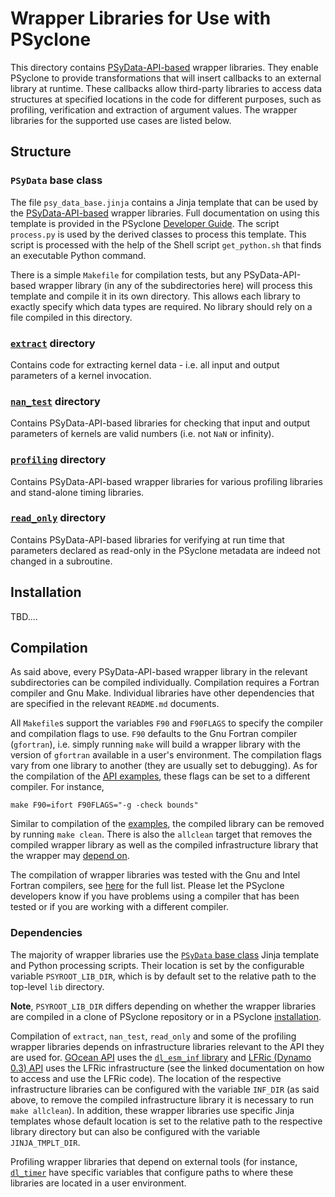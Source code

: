 <!--
## Licence

-------------------------------------------------------------------------------

BSD 3-Clause License

Copyright (c) 2020-2021, Science and Technology Facilities Council.
All rights reserved.

Redistribution and use in source and binary forms, with or without
modification, are permitted provided that the following conditions are met:

* Redistributions of source code must retain the above copyright notice, this
  list of conditions and the following disclaimer.

* Redistributions in binary form must reproduce the above copyright notice,
  this list of conditions and the following disclaimer in the documentation
  and/or other materials provided with the distribution.

* Neither the name of the copyright holder nor the names of its
  contributors may be used to endorse or promote products derived from
  this software without specific prior written permission.

THIS SOFTWARE IS PROVIDED BY THE COPYRIGHT HOLDERS AND CONTRIBUTORS
"AS IS" AND ANY EXPRESS OR IMPLIED WARRANTIES, INCLUDING, BUT NOT
LIMITED TO, THE IMPLIED WARRANTIES OF MERCHANTABILITY AND FITNESS
FOR A PARTICULAR PURPOSE ARE DISCLAIMED. IN NO EVENT SHALL THE
COPYRIGHT HOLDER OR CONTRIBUTORS BE LIABLE FOR ANY DIRECT, INDIRECT,
INCIDENTAL, SPECIAL, EXEMPLARY, OR CONSEQUENTIAL DAMAGES (INCLUDING,
BUT NOT LIMITED TO, PROCUREMENT OF SUBSTITUTE GOODS OR SERVICES;
LOSS OF USE, DATA, OR PROFITS; OR BUSINESS INTERRUPTION) HOWEVER
CAUSED AND ON ANY THEORY OF LIABILITY, WHETHER IN CONTRACT, STRICT
LIABILITY, OR TORT (INCLUDING NEGLIGENCE OR OTHERWISE) ARISING IN
ANY WAY OUT OF THE USE OF THIS SOFTWARE, EVEN IF ADVISED OF THE
POSSIBILITY OF SUCH DAMAGE.

-------------------------------------------------------------------------------
Authors: J. Henrichs, Bureau of Meteorology,
         I. Kavcic, Met Office
-->

# Wrapper Libraries for Use with PSyclone

This directory contains [PSyData-API-based](
https://psyclone.readthedocs.io/en/stable/psy_data.html) wrapper libraries.
They enable PSyclone to provide transformations that will insert callbacks
to an external library at runtime. These callbacks allow third-party libraries
to access data structures at specified locations in the code for different
purposes, such as profiling, verification and extraction of argument values.
The wrapper libraries for the supported use cases are listed below.

## Structure

### ``PSyData`` base class

The file ``psy_data_base.jinja`` contains a Jinja template that can be used
by the [PSyData-API-based](
https://psyclone.readthedocs.io/en/stable/psy_data.html) wrapper libraries.
Full documentation on using this template is provided in the PSyclone
[Developer Guide](
https://psyclone-dev.readthedocs.io/en/latest/psy_data.html#jinja). The
script ``process.py`` is used by the derived classes to process this
template. This script is processed with the help of the Shell script
``get_python.sh`` that finds an executable Python command.

There is a simple ``Makefile`` for compilation tests, but any
PSyData-API-based wrapper library (in any of the subdirectories here) will
process this template and compile it in its own directory. This allows each
library to exactly specify which data types are required. No library should
rely on a file compiled in this directory.

### [``extract``](./extract) directory

Contains code for extracting kernel data - i.e. all input and output
parameters of a kernel invocation.

### [``nan_test``](./nan_test) directory

Contains PSyData-API-based libraries for checking that input and output
parameters of kernels are valid numbers (i.e. not ``NaN`` or infinity).

### [``profiling``](./profiling) directory

Contains PSyData-API-based wrapper libraries for various profiling libraries
and stand-alone timing libraries.

### [``read_only``](./read_only) directory

Contains PSyData-API-based libraries for verifying at run time that
parameters declared as read-only in the PSyclone metadata are indeed not
changed in a subroutine.

## Installation

TBD....

## Compilation

As said above, every PSyData-API-based wrapper library in the relevant
subdirectories can be compiled individually. Compilation requires a Fortran
compiler and Gnu Make. Individual libraries have other dependencies that
are specified in the relevant ``README.md`` documents.

All ``Makefile``s support the variables ``F90`` and ``F90FLAGS`` to specify
the compiler and compilation flags to use. ``F90`` defaults to the Gnu
Fortran compiler (``gfortran``), i.e. simply running ``make`` will build a
wrapper library with the version of ``gfortran`` available in a user's
environment. The compilation flags vary from one library to another (they
are usually set to debugging). As for the compilation of the [API examples](
https://psyclone.readthedocs.io/en/latest/examples.html#compilation), these
flags can be set to a different compiler. For instance,

```shell
make F90=ifort F90FLAGS="-g -check bounds"
```

Similar to compilation of the [examples](
https://psyclone.readthedocs.io/en/latest/examples.html#compilation), the
compiled library can be removed by running ``make clean``. There is also
the ``allclean`` target that removes the compiled wrapper library as well
as the compiled infrastructure library that the wrapper may
[depend on](#dependencies).

The compilation of wrapper libraries was tested with the Gnu and Intel
Fortran compilers, see [here](
https://psyclone.readthedocs.io/en/latest/examples.html#supported-compilers)
for the full list. Please let the PSyclone developers know if you have
problems using a compiler that has been tested or if you are working
with a different compiler.

### Dependencies

The majority of wrapper libraries use the [``PSyData`` base class](
#psydata-base-class) Jinja template and Python processing scripts. Their
location is set by the configurable variable ``PSYROOT_LIB_DIR``, which is
by default set to the relative path to the top-level `lib` directory.

**Note**, ``PSYROOT_LIB_DIR`` differs depending on whether the wrapper
libraries are compiled in a clone of PSyclone repository or in a PSyclone
[installation](#installation).

Compilation of ``extract``, ``nan_test``, ``read_only`` and some of the
profiling wrapper libraries depends on infrastructure libraries relevant
to the API they are used for. [GOcean API](
https://psyclone.readthedocs.io/en/stable/gocean1p0.html) uses the
[``dl_esm_inf`` library](https://github.com/stfc/dl_esm_inf) and
[LFRic (Dynamo 0.3) API](
https://psyclone.readthedocs.io/en/stable/dynamo0p3.html)
uses the LFRic infrastructure (see the linked documentation on how to
access and use the LFRic code). The location of the respective
infrastructure libraries can be configured with the variable ``INF_DIR``
(as said above, to remove the compiled infrastructure library it is
necessary to run ``make allclean``). In addition, these wrapper libraries
use specific Jinja templates whose default location is set to the relative
path to the respective library directory but can also be configured with
the variable ``JINJA_TMPLT_DIR``.

Profiling wrapper libraries that depend on external tools (for instance,
[``dl_timer``](./profiling/dl_timer/README.md) have specific variables that
configure paths to where these libraries are located in a user environment.
